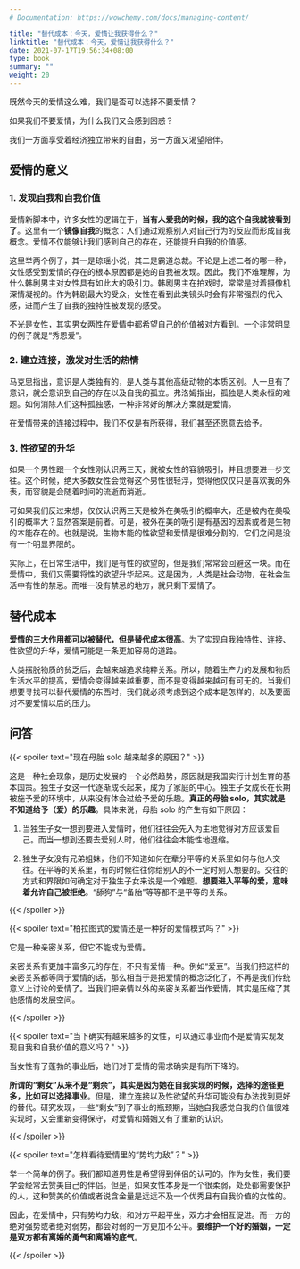 ```yaml
---
# Documentation: https://wowchemy.com/docs/managing-content/

title: "替代成本：今天，爱情让我获得什么？"
linktitle: "替代成本：今天，爱情让我获得什么？"
date: 2021-07-17T19:56:34+08:00
type: book
summary: ""
weight: 20
---
```


<!--more-->

既然今天的爱情这么难，我们是否可以选择不要爱情？

如果我们不要爱情，为什么我们又会感到困惑？

我们一方面享受着经济独立带来的自由，另一方面又渴望陪伴。

## 爱情的意义

### 1. 发现自我和自我价值

爱情新脚本中，许多女性的逻辑在于，**当有人爱我的时候，我的这个自我就被看到了**。这里有一个**镜像自我**的概念：人们通过观察别人对自己行为的反应而形成自我概念。爱情不仅能够让我们感到自己的存在，还能提升自我的价值感。

这里举两个例子，其一是琼瑶小说，其二是霸道总裁。不论是上述二者的哪一种，女性感受到爱情的存在的根本原因都是她的自我被发现。因此，我们不难理解，为什么韩剧男主对女性具有如此大的吸引力。韩剧男主在拍戏时，常常是对着摄像机深情凝视的。作为韩剧最大的受众，女性在看到此类镜头时会有非常强烈的代入感，进而产生了自我的独特性被发现的感受。

不光是女性，其实男女两性在爱情中都希望自己的价值被对方看到。一个非常明显的例子就是“秀恩爱”。

### 2. 建立连接，激发对生活的热情

马克思指出，意识是人类独有的，是人类与其他高级动物的本质区别。人一旦有了意识，就会意识到自己的存在以及自我的孤立。弗洛姆指出，孤独是人类永恒的难题。如何消除人们这种孤独感，一种非常好的解决方案就是爱情。

在爱情带来的连接过程中，我们不仅是有所获得，我们甚至还愿意去给予。

### 3. 性欲望的升华

如果一个男性跟一个女性刚认识两三天，就被女性的容貌吸引，并且想要进一步交往。这个时候，绝大多数女性会觉得这个男性很轻浮，觉得他仅仅只是喜欢我的外表，而容貌是会随着时间的流逝而消逝。

可如果我们反过来想，仅仅认识两三天是被外在美吸引的概率大，还是被内在美吸引的概率大？显然答案是前者。可是，被外在美的吸引是有基因的因素或者是生物的本能存在的。也就是说，生物本能的性欲望和爱情是很难分割的，它们之间是没有一个明显界限的。

实际上，在日常生活中，我们是有性的欲望的，但是我们常常会回避这一块。而在爱情中，我们又需要将性的欲望升华起来。这是因为，人类是社会动物，在社会生活中有性的禁忌。而唯一没有禁忌的地方，就只剩下爱情了。

## 替代成本

**爱情的三大作用都可以被替代，但是替代成本很高**。为了实现自我独特性、连接、性欲望的升华，爱情可能是一条更加容易的道路。

人类摆脱物质的贫乏后，会越来越追求纯粹关系。所以，随着生产力的发展和物质生活水平的提高，爱情会变得越来越重要，而不是变得越来越可有可无的。当我们想要寻找可以替代爱情的东西时，我们就必须考虑到这个成本是怎样的，以及要面对不要爱情以后的压力。

## 问答

{{< spoiler text="现在母胎 solo 越来越多的原因？" >}}

这是一种社会现象，是历史发展的一个必然趋势，原因就是我国实行计划生育的基本国策。独生子女这一代逐渐成长起来，成为了家庭的中心。独生子女成长在长期被施予爱的环境中，从来没有体会过给予爱的乐趣。**真正的母胎 solo，其实就是不知道给予（爱）的乐趣**。具体来说，母胎 solo 的产生有如下原因：

1. 当独生子女一想到要进入爱情时，他们往往会先入为主地觉得对方应该爱自己。而当一想到还要去爱别人时，他们往往会本能性地退缩。

2. 独生子女没有兄弟姐妹，他们不知道如何在辈分平等的关系里如何与他人交往。在平等的关系里，有的时候往往你给别人的不一定时别人想要的。交往的方式和界限如何确定对于独生子女来说是一个难题。**想要进入平等的爱，意味着允许自己被拒绝**。“舔狗”与“备胎”等等都不是平等的关系。

{{< /spoiler >}}

{{< spoiler text="柏拉图式的爱情还是一种好的爱情模式吗？" >}}

它是一种亲密关系，但它不能成为爱情。

亲密关系有更加丰富多元的存在，不只有爱情一种。例如“爱豆”。当我们把这样的亲密关系都等同于爱情的话，那么相当于是把爱情的概念泛化了，不再是我们传统意义上讨论的爱情了。当我们把亲情以外的亲密关系都当作爱情，其实是压缩了其他感情的发展空间。

{{< /spoiler >}}

{{< spoiler text="当下确实有越来越多的女性，可以通过事业而不是爱情实现发现自我和自我价值的意义吗？" >}}

当女性有了蓬勃的事业后，她们对于爱情的需求确实是有所下降的。

**所谓的“剩女”从来不是“剩余”，其实是因为她在自我实现的时候，选择的途径更多，比如可以选择事业**。但是，建立连接以及性欲望的升华可能没有办法找到更好的替代。研究发现，一些“剩女”到了事业的瓶颈期，当她自我感觉自我的价值很难实现时，又会重新变得保守，对爱情和婚姻又有了重新的认识。

{{< /spoiler >}}

{{< spoiler text="怎样看待爱情里的“势均力敌”？" >}}

举一个简单的例子。我们都知道男性是希望得到伴侣的认可的。作为女性，我们要学会经常去赞美自己的伴侣。但是，如果女性本身是一个很柔弱，处处都需要保护的人，这种赞美的价值或者说含金量是远远不及一个优秀且有自我价值的女性的。

因此，在爱情中，只有势均力敌，和对方平起平坐，双方才会相互促进。而一方的绝对强势或者绝对弱势，都会对弱的一方更加不公平。**要维护一个好的婚姻，一定是双方都有离婚的勇气和离婚的底气**。

{{< /spoiler >}}